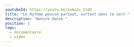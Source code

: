 ```yaml
---
youtubeId: https://youtu.be/xnAo2v_ItdU
title: "Le Rythme pousse partout, surtout dans le vert "
description: "Nature danse "
position: 3
tags:
  - documentaire
  - video
---
```

